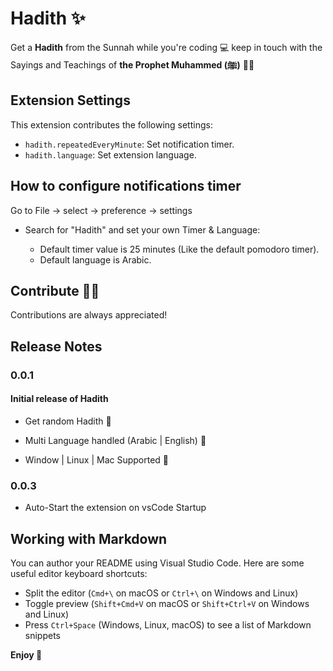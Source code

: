 # Hadith ✨

Get a **Hadith** from the Sunnah while you're coding 💻 keep in touch with the Sayings and Teachings of **the Prophet Muhammed (ﷺ)** 🕌💚

## Extension Settings

This extension contributes the following settings:

- `hadith.repeatedEveryMinute`: Set notification timer.
- `hadith.language`: Set extension language.

## How to configure notifications timer

Go to File -> select -> preference -> settings

- Search for "Hadith" and set your own Timer & Language:

  - Default timer value is 25 minutes (Like the default pomodoro timer).
  - Default language is Arabic.

## Contribute 🧑‍💻

Contributions are always appreciated!

## Release Notes

### 0.0.1

#### Initial release of Hadith

- Get random Hadith 🚀

- Multi Language handled (Arabic | English) 🚀

- Window | Linux | Mac Supported 🚀

### 0.0.3

- Auto-Start the extension on vsCode Startup

## Working with Markdown

You can author your README using Visual Studio Code. Here are some useful editor keyboard shortcuts:

- Split the editor (`Cmd+\` on macOS or `Ctrl+\` on Windows and Linux)
- Toggle preview (`Shift+Cmd+V` on macOS or `Shift+Ctrl+V` on Windows and Linux)
- Press `Ctrl+Space` (Windows, Linux, macOS) to see a list of Markdown snippets

**Enjoy 🙌**
